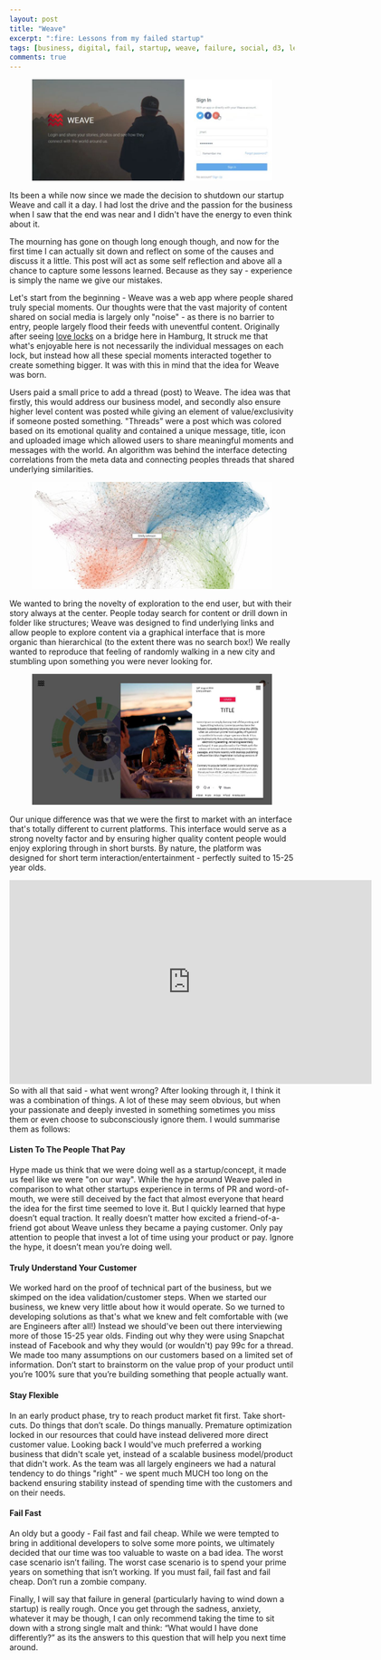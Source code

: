```yaml
---
layout: post
title: "Weave"
excerpt: ":fire: Lessons from my failed startup"
tags: [business, digital, fail, startup, weave, failure, social, d3, learn, algorithm]
comments: true
---
```

<figure>
	<img src="/images/posts/2018/weave-1.jpg">
</figure>

Its been a while now since we made the decision to shutdown our startup Weave and call it a day. I had lost the drive and the passion for the business when I saw that the end was near and I didn't have the energy to even think about it. 

The mourning has gone on though long enough though, and now for the first time I can actually sit down and reflect on some of the causes and discuss it a little. This post will act as some self reflection and above all a chance to capture some lessons learned. Because as they say - experience is simply the name we give our mistakes.

Let's start from the beginning - Weave was a web app where people shared truly special moments. Our thoughts were that the vast majority of content shared on social media is largely only "noise" - as there is no barrier to entry, people largely flood their feeds with uneventful content. Originally after seeing [love locks](https://en.wikipedia.org/wiki/Love_lock) on a bridge here in Hamburg, It struck me that what's enjoyable here is not necessarily the individual messages on each lock, but instead how all these special moments interacted together to create something bigger. It was with this in mind that the idea for Weave was born. 

Users paid a small price to add a thread (post) to Weave. The idea was that firstly, this would address our business model, and secondly also ensure higher level content was posted while giving an element of value/exclusivity if someone posted something. "Threads” were a post which was colored based on its emotional quality and contained a unique message, title, icon and uploaded image which allowed users to share meaningful moments and messages with the world. An algorithm was behind the interface detecting correlations from the meta data and connecting peoples threads that shared underlying similarities. 

<figure>
	<img src="/images/posts/2018/weave-2.jpg">
</figure>

We wanted to bring the novelty of exploration to the end user, but with their story always at the center. People today search for content or drill down in folder like structures; Weave was designed to find underlying links and allow people to explore content via a graphical interface that is more organic than hierarchical (to the extent there was no search box!) We really wanted to reproduce that feeling of randomly walking in a new city and stumbling upon something you were never looking for.

<figure>
	<img src="/images/posts/2018/weave-3.jpg">
</figure>

Our unique difference was that we were the first to market with an interface that's totally different to current platforms. This interface would serve as a strong novelty factor and by ensuring higher quality content people would enjoy exploring through in short bursts. By nature, the platform was designed for short term interaction/entertainment - perfectly suited to 15-25 year olds.
<br>
<iframe src="https://player.vimeo.com/video/141699064?autoplay=0&title=0&byline=0&portrait=0" width="640" height="360" frameborder="0" webkitallowfullscreen mozallowfullscreen allowfullscreen></iframe>
<br>
So with all that said - what went wrong? After looking through it, I think it was a combination of things. A lot of these may seem obvious, but when your passionate and deeply invested in something sometimes you miss them or even choose to subconsciously ignore them. I would summarise them as follows:

#### Listen To The People That Pay
Hype made us think that we were doing well as a startup/concept, it made us feel like we were "on our way". While the hype around Weave paled in comparison to what other startups experience in terms of PR and word-of-mouth, we were still deceived by the fact that almost everyone that heard the idea for the first time seemed to love it. But I quickly learned that hype doesn’t equal traction. It really doesn’t matter how excited a friend-of-a-friend got about Weave unless they became a paying customer. Only pay attention to people that invest a lot of time using your product or pay. Ignore the hype, it doesn’t mean you’re doing well.

#### Truly Understand Your Customer
We worked hard on the proof of technical part of the business, but we skimped on the idea validation/customer steps. When we started our business, we knew very little about how it would operate. So we turned to developing solutions as that's what we knew and felt comfortable with (we are Engineers after all!) Instead we should've been out there interviewing more of those 15-25 year olds. Finding out why they were using Snapchat instead of Facebook and why they would (or wouldn't) pay 99c for a thread. We made too many assumptions on our customers based on a limited set of information. Don’t start to brainstorm on the value prop of your product until you’re 100% sure that you’re building something that people actually want.

#### Stay Flexible
In an early product phase, try to reach product market fit first. Take short-cuts. Do things that don’t scale. Do things manually. Premature optimization locked in our resources that could have instead delivered more direct customer value. Looking back I would've much preferred a working business that didn't scale yet, instead of a scalable business model/product that didn't work. As the team was all largely engineers we had a natural tendency to do things "right" - we spent much MUCH too long on the backend ensuring stability instead of spending time with the customers and on their needs.

#### Fail Fast
An oldy but a goody - Fail fast and fail cheap. While we were tempted to bring in additional developers to solve some more points, we ultimately decided that our time was too valuable to waste on a bad idea. The worst case scenario isn’t failing. The worst case scenario is to spend your prime years on something that isn’t working. If you must fail, fail fast and fail cheap. Don’t run a zombie company.

Finally, I will say that failure in general (particularly having to wind down a startup) is really rough. Once you get through the sadness, anxiety, whatever it may be though, I can only recommend taking the time to sit down with a strong single malt and think: “What would I have done differently?” as its the answers to this question that will help you next time around.
